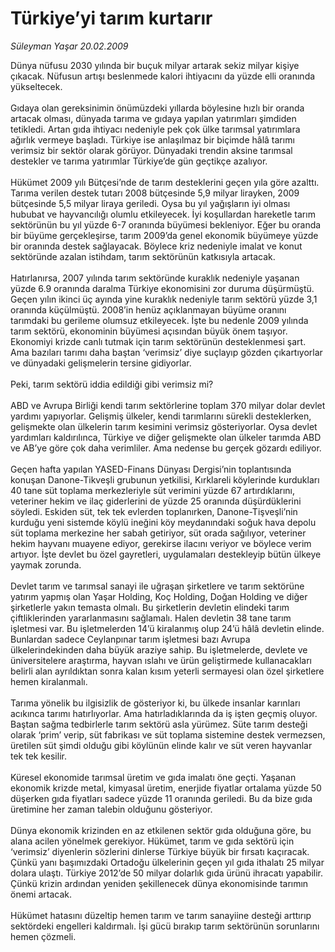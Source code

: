 # Türkiye’yi tarım kurtarır

*Süleyman Yaşar 20.02.2009*

<div class="taraf_structure_2col_1zq">
<div class="margen_n">



 <p>Dünya nüfusu 2030 yılında bir buçuk milyar artarak sekiz milyar kişiye çıkacak. Nüfusun artışı beslenmede kalori ihtiyacını da yüzde elli oranında yükseltecek. <br/><br/>Gıdaya olan gereksinimin önümüzdeki yıllarda böylesine hızlı bir oranda artacak olması, dünyada tarıma ve gıdaya yapılan yatırımları şimdiden tetikledi. Artan gıda ihtiyacı nedeniyle pek çok ülke tarımsal yatırımlara ağırlık vermeye başladı. Türkiye ise anlaşılmaz bir biçimde hâlâ tarımı verimsiz bir sektör olarak görüyor. Dünyadaki trendin aksine tarımsal destekler ve tarıma yatırımlar Türkiye’de gün geçtikçe azalıyor. <br/><br/>Hükümet 2009 yılı Bütçesi’nde de tarım desteklerini geçen yıla göre azalttı. Tarıma verilen destek tutarı 2008 bütçesinde 5,9 milyar lirayken, 2009 bütçesinde 5,5 milyar liraya geriledi. Oysa bu yıl yağışların iyi olması hububat ve hayvancılığı olumlu etkileyecek. İyi koşullardan hareketle tarım sektörünün bu yıl yüzde 6-7 oranında büyümesi bekleniyor. Eğer bu oranda bir büyüme gerçekleşirse, tarım 2009’da genel ekonomik büyümeye yüzde bir oranında destek sağlayacak. Böylece kriz nedeniyle imalat ve konut sektöründe azalan istihdam, tarım sektörünün katkısıyla artacak. <br/><br/>Hatırlanırsa, 2007 yılında tarım sektöründe kuraklık nedeniyle yaşanan yüzde 6.9 oranında daralma Türkiye ekonomisini zor duruma düşürmüştü. Geçen yılın ikinci üç ayında yine kuraklık nedeniyle tarım sektörü yüzde 3,1 oranında küçülmüştü. 2008’in henüz açıklanmayan büyüme oranını tarımdaki bu gerileme olumsuz etkileyecek. İşte bu nedenle 2009 yılında tarım sektörü, ekonominin büyümesi açısından büyük önem taşıyor. Ekonomiyi krizde canlı tutmak için tarım sektörünün desteklenmesi şart. Ama bazıları tarımı daha baştan ‘verimsiz’ diye suçlayıp gözden çıkartıyorlar ve dünyadaki gelişmelerin tersine gidiyorlar. <br/><br/>Peki, tarım sektörü iddia edildiği gibi verimsiz mi? <br/><br/>ABD ve Avrupa Birliği kendi tarım sektörlerine toplam 370 milyar dolar devlet yardımı yapıyorlar. Gelişmiş ülkeler, kendi tarımlarını sürekli desteklerken, gelişmekte olan ülkelerin tarım kesimini verimsiz gösteriyorlar. Oysa devlet yardımları kaldırılınca, Türkiye ve diğer gelişmekte olan ülkeler tarımda ABD ve AB’ye göre çok daha verimliler. Ama nedense bu gerçek gözardı ediliyor. <br/><br/>Geçen hafta yapılan YASED-Finans Dünyası Dergisi’nin toplantısında konuşan Danone-Tikveşli grubunun yetkilisi, Kırklareli köylerinde kurdukları 40 tane süt toplama merkezleriyle süt verimini yüzde 67 artırdıklarını, veteriner hekim ve ilaç giderlerini de yüzde 25 oranında düşürdüklerini söyledi. Eskiden süt, tek tek evlerden toplanırken, Danone-Tişveşli’nin kurduğu yeni sistemde köylü ineğini köy meydanındaki soğuk hava depolu süt toplama merkezine her sabah getiriyor, süt orada sağılıyor, veteriner hekim hayvanı muayene ediyor, gerekirse ilacını veriyor ve böylece verim artıyor. İşte devlet bu özel gayretleri, uygulamaları destekleyip bütün ülkeye yaymak zorunda. <br/><br/>Devlet tarım ve tarımsal sanayi ile uğraşan şirketlere ve tarım sektörüne yatırım yapmış olan Yaşar Holding, Koç Holding, Doğan Holding ve diğer şirketlerle yakın temasta olmalı. Bu şirketlerin devletin elindeki tarım çiftliklerinden yararlanmasını sağlamalı. Halen devletin 38 tane tarım işletmesi var. Bu işletmelerden 14’ü kiralanmış olup 24’ü hâlâ devletin elinde. Bunlardan sadece Ceylanpınar tarım işletmesi bazı Avrupa ülkelerindekinden daha büyük araziye sahip. Bu işletmelerde, devlete ve üniversitelere araştırma, hayvan ıslahı ve ürün geliştirmede kullanacakları belirli alan ayrıldıktan sonra kalan kısım yeterli sermayesi olan özel şirketlere hemen kiralanmalı. <br/><br/>Tarıma yönelik bu ilgisizlik de gösteriyor ki, bu ülkede insanlar karınları acıkınca tarımı hatırlıyorlar. Ama hatırladıklarında da iş işten geçmiş oluyor. Baştan sağma tedbirlerle tarım sektörü asla yürümez. Süte tarım desteği olarak ‘prim’ verip, süt fabrikası ve süt toplama sistemine destek vermezsen, üretilen süt şimdi olduğu gibi köylünün elinde kalır ve süt veren hayvanlar tek tek kesilir. <br/><br/>Küresel ekonomide tarımsal üretim ve gıda imalatı öne geçti. Yaşanan ekonomik krizde metal, kimyasal üretim, enerjide fiyatlar ortalama yüzde 50 düşerken gıda fiyatları sadece yüzde 11 oranında geriledi. Bu da bize gıda üretimine her zaman talebin olduğunu gösteriyor. <br/><br/>Dünya ekonomik krizinden en az etkilenen sektör gıda olduğuna göre, bu alana acilen yönelmek gerekiyor. Hükümet, tarım ve gıda sektörü için ‘verimsiz’ diyenlerin sözlerini dinlerse Türkiye büyük bir fırsatı kaçıracak. Çünkü yanı başımızdaki Ortadoğu ülkelerinin geçen yıl gıda ithalatı 25 milyar dolara ulaştı. Türkiye 2012’de 50 milyar dolarlık gıda ürünü ihracatı yapabilir. Çünkü krizin ardından yeniden şekillenecek dünya ekonomisinde tarımın önemi artacak.<br/><br/>Hükümet hatasını düzeltip hemen tarım ve tarım sanayiine desteği arttırıp sektördeki engelleri kaldırmalı. İşi gücü bırakıp tarım sektörünün sorunlarını hemen çözmeli.</p>

<br/>


<div id="taraf_not">
</div>

</div>


</div>
